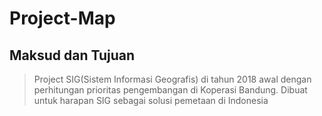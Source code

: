 # Project-Map

## Maksud dan Tujuan
> Project SIG(Sistem Informasi Geografis) di tahun 2018 awal dengan perhitungan prioritas pengembangan di Koperasi Bandung.
> Dibuat untuk harapan SIG sebagai solusi pemetaan di Indonesia  
